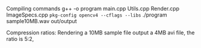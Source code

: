 Compiling commands
g++ -o program main.cpp Utils.cpp Render.cpp ImageSpecs.cpp `pkg-config opencv4 --cflags --libs`
./program sample10MB.wav out/output

Compression ratios:
    Rendering a 10MB sample file output a 4MB avi file, the ratio is 5:2, 